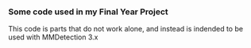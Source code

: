### Some code used in my Final Year Project

This code is parts that do not work alone, and instead is indended to be used with MMDetection 3.x
